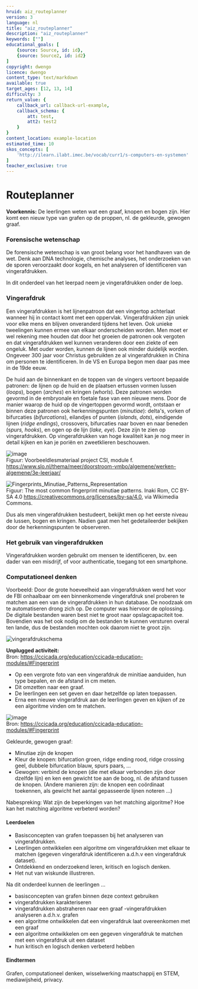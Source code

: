 ```yaml
---
hruid: aiz_routeplanner
version: 3
language: nl
title: "aiz_routeplanner"
description: "aiz_routeplanner"
keywords: [""]
educational_goals: [
    {source: Source, id: id}, 
    {source: Source2, id: id2}
]
copyright: dwengo
licence: dwengo
content_type: text/markdown
available: true
target_ages: [12, 13, 14]
difficulty: 3
return_value: {
    callback_url: callback-url-example,
    callback_schema: {
        att: test,
        att2: test2
    }
}
content_location: example-location
estimated_time: 10
skos_concepts: [
    'http://ilearn.ilabt.imec.be/vocab/curr1/s-computers-en-systemen'
]
teacher_exclusive: true
---
```


# Routeplanner

**Voorkennis:** De leerlingen weten wat een graaf, knopen en bogen zijn. Hier komt een nieuw type van grafen op de proppen, nl. de gekleurde, gewogen graaf. 

### Forensische wetenschap
De forensische wetenschap is van groot belang voor het handhaven van de wet. Denk aan DNA technologie, chemische analyses, het onderzoeken van de sporen veroorzaakt door kogels, en het analyseren of identificeren van vingerafdrukken.

In dit onderdeel van het leerpad neem je vingerafdrukken onder de loep. 

### Vingerafdruk
Een vingerafdrukken is het lijnenpatroon dat een vingertop achterlaat wanneer hij in contact komt met een oppervlak. Vingerafdrukken zijn uniek voor elke mens en blijven onveranderd tijdens het leven. Ook unieke tweelingen kunnen ermee van elkaar onderscheiden worden. Men moet er wel rekening mee houden dat door het groeien de patronen ook vergoten en dat vingerafdrukken wel kunnen veranderen door een ziekte of een ongeluk. Met ouder worden, kunnen de lijnen ook minder duidelijk worden.  Ongeveer 300 jaar voor Christus gebruikten ze al vingerafdrukken in China om personen te identificeren. In de VS en Europa begon men daar pas mee in de 19de eeuw.

De huid aan de binnenkant en de toppen van de vingers vertoont bepaalde patronen: de lijnen op de huid en de plaatsen ertussen vormen lussen (*loops*), bogen (*arches*) en kringen (*whorls*). Deze patronen worden gevormd in de embryonale en foetale fase van een nieuwe mens.
Door de manier waarop de huid op de vingertoppen gevormd wordt, ontstaan er binnen deze patronen ook herkenningspunten (*minutiae*): delta's, vorken of bifurcaties (*bifurcations*), eilandjes of punten (*islands, dots*), eindigende lijnen (*ridge endings*), crossovers, bifurcaties naar boven en naar beneden (*spurs, hooks*), en ogen op de lijn (*lake, eye*). Deze zijn te zien op vingerafdrukken. Op vingerafdrukken van hoge kwaliteit kan je nog meer in detail kijken en kan je poriën en zweetklieren beschouwen. 

![image](https://user-images.githubusercontent.com/48352335/211288516-0e8ed701-31aa-41da-b22a-979a653cca1a.png)<br>
Figuur: Voorbeeldlesmateriaal project CSI, module f. https://www.slo.nl/thema/meer/doorstroom-vmbo/algemene/werken-algemene/3e-leerjaar/

![Fingerprints_Minutiae_Patterns_Representation](https://user-images.githubusercontent.com/48352335/211396289-098e5e5a-516c-41ea-9f83-b86935676b56.jpg)<br>
Figuur: The most common fingerprint minutiae patterns. Inaki Rom, CC BY-SA 4.0 <https://creativecommons.org/licenses/by-sa/4.0>, via Wikimedia Commons.

Dus als men vingerafdrukken bestudeert, bekijkt men op het eerste niveau de lussen, bogen en kringen. Nadien gaat men het gedetaileerder bekijken door de herkenningspunten te observeren. 

### Het gebruik van vingerafdrukken
Vingerafdrukken worden gebruikt om mensen te identificeren, bv. een dader van een misdrijf, of voor authenticatie, toegang tot een smartphone. 

### Computationeel denken
Voorbeeld: Door de grote hoeveelheid aan vingerafdrukken werd het voor de FBI onhaalbaar om een binnenkomende vingerafdruk snel proberen te matchen aan een van de vingerafdrukken in hun database. De noodzaak om te automatiseren drong zich op. De computer was hiervoor de oplossing. <br>
De digitale bestanden waren best niet te groot naar opslagcapaciteit toe. Bovendien was het ook nodig om de bestanden te kunnen versturen overal ten lande, dus de bestanden mochten ook daarom niet te groot zijn. 

![vingerafdrukschema](https://user-images.githubusercontent.com/48352335/211395837-e8001d34-f79f-49f3-8e43-d6d824601976.png)

**Unplugged activiteit:** <br>
Bron: https://ccicada.org/education/ccicada-education-modules/#Fingerprint <br>
- Op een vergrote foto van een vingerafdruk de minitiae aanduiden, hun type bepalen, en de afstand in cm meten. 
- Dit omzetten naar een graaf.
- De leerlingen een set geven en daar hetzelfde op laten toepassen.
- Erna een nieuwe vingerafdruk aan de leerlingen geven en kijken of ze een algoritme vinden om te matchen.

![image](https://user-images.githubusercontent.com/48352335/211331634-cc6026fe-76a5-44b1-bdd7-5c0437b1f84a.png)<br>
Bron: https://ccicada.org/education/ccicada-education-modules/#Fingerprint

Gekleurde, gewogen graaf:
- Minutiae zijn de knopen
- Kleur de knopen: bifurcation groen, ridge ending rood, ridge crossing geel, dubbele bifurcation blauw, spurs paars, ...
- Gewogen: verbind de knopen (die met elkaar verbonden zijn door dzelfde lijn) en ken een gewicht toe aan de boog, nl. de afstand tussen de knopen. 
(Andere manieren zijn: de knopen een coördinaat toekennen, als gewicht het aantal gepasseerde lijnen noteren ...)

Nabespreking: Wat zijn de beperkingen van het matching algoritme? Hoe kan het matching algoritme verbeterd worden? 

#### Leerdoelen
- Basisconcepten van grafen toepassen bij het analyseren van vingerafdrukken.
- Leerlingen ontwikkelen een algoritme om vingerafdrukken met elkaar te matchen (gegeven vingerafdruk identificeren a.d.h.v een vingerafdruk dataset).
- Ontdekkend en onderzoekend leren, kritisch en logisch denken.
- Het nut van wiskunde illustreren.

Na dit onderdeel kunnen de leerlingen …
- basisconcepten van grafen binnen deze context gebruiken
- vingerafdrukken karakteriseren
- vingerafdrukken abstraheren naar een graaf
 -vingerafdrukken analyseren a.d.h.v. grafen
- een algoritme ontwikkelen dat een vingerafdruk laat overeenkomen met een graaf 
- een algoritme ontwikkelen om een gegeven vingerafdruk te matchen met een vingerafdruk uit een dataset
- hun kritisch en logisch denken verbeterd hebben

#### Eindtermen
Grafen, computationeel denken, wisselwerking maatschappij en STEM, mediawijsheid, privacy. 
